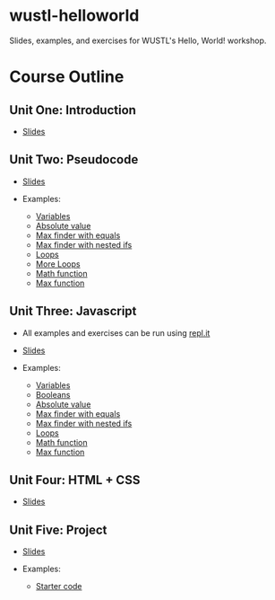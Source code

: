 # wustl-helloworld
Slides, examples, and exercises for WUSTL's Hello, World! workshop.

# Course Outline

## Unit One: Introduction

* [Slides](Slides/Intro.pdf)

## Unit Two: Pseudocode

* [Slides](Slides/pseudocode.pdf)

* Examples:

  * [Variables](Examples/PseudoCode/Variables.txt)
  * [Absolute value](Examples/PseudoCode/AbsoluteValue.txt)
  * [Max finder with equals](Examples/PseudoCode/MaxWithEquals.txt)
  * [Max finder with nested ifs](Examples/PseudoCode/MaxNested.txt)
  * [Loops](Examples/PseudoCode/Loops.txt)
  * [More Loops](Examples/PseudoCode/forLoopExample.txt)
  * [Math function](Examples/PseudoCode/mathfunction.txt)
  * [Max function](Examples/PseudoCode/maxFunction.txt)
  
## Unit Three: Javascript

* All examples and exercises can be run using [repl.it](https://repl.it/languages/javascript)

* [Slides](Slides/javascript.pdf)

* Examples:

  * [Variables](Examples/JavaScript/Variables.js) 
  * [Booleans](Examples/JavaScript/Booleans.js)
  * [Absolute value](Examples/JavaScript/AbsoluteValue.js)
  * [Max finder with equals](Examples/JavaScript/MaxWithEquals.js)
  * [Max finder with nested ifs](Examples/JavaScript/MaxNested.js)
  * [Loops](Examples/JavaScript/Loops.js)
  * [Math function](Examples/JavaScript/mathfunction.js)
  * [Max function](Examples/JavaScript/maxFunction.js)
  
## Unit Four: HTML + CSS

* [Slides](Slides/htmlcss.pdf)

## Unit Five: Project

* [Slides](Slides/pong.pdf)

* Examples:

	* [Starter code](https://jsfiddle.net/dsshook/uh70vax8/)